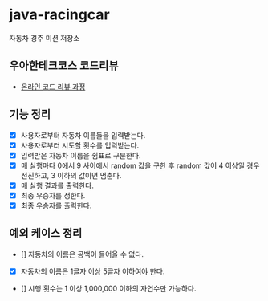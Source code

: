 # java-racingcar

자동차 경주 미션 저장소

## 우아한테크코스 코드리뷰

- [온라인 코드 리뷰 과정](https://github.com/woowacourse/woowacourse-docs/blob/master/maincourse/README.md)

## 기능 정리
 - [x] 사용자로부터 자동차 이름들을 입력받는다.
 - [x] 사용자로부터 시도할 횟수를 입력받는다.
 - [x] 입력받은 자동차 이름을 쉼표로 구분한다.
 - [x] 매 실행마다 0에서 9 사이에서 random 값을 구한 후 random 값이 4 이상일 경우 전진하고, 3 이하의 값이면 멈춘다.
 - [x] 매 실행 결과를 출력한다.
 - [x] 최종 우승자를 정한다.
 - [x] 최종 우승자를 출력한다.

## 예외 케이스 정리
 - [] 자동차의 이름은 공백이 들어올 수 없다.
 - [x] 자동차의 이름은 1글자 이상 5글자 이하여야 한다.
 - [] 시행 횟수는 1 이상 1,000,000 이하의 자연수만 가능하다.